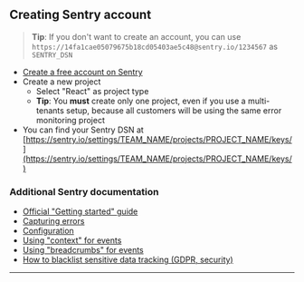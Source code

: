## Creating Sentry account

> **Tip**: If you don't want to create an account, you can use `https://14fa1cae05079675b18cd05403ae5c48@sentry.io/1234567` as `SENTRY_DSN`

- [Create a free account on Sentry](https://sentry.io/signup/?ref=unly-nrn)
- Create a new project
    - Select "React" as project type
    - **Tip**: You **must** create only one project, even if you use a multi-tenants setup, because all customers will be using the same error monitoring project
- You can find your Sentry DSN at [https://sentry.io/settings/TEAM_NAME/projects/PROJECT_NAME/keys/](https://sentry.io/settings/TEAM_NAME/projects/PROJECT_NAME/keys/)

### Additional Sentry documentation

- [Official "Getting started" guide](https://docs.sentry.io/error-reporting/quickstart/?platform=javascript)
- [Capturing errors](https://docs.sentry.io/error-reporting/capturing/?platform=javascript)
- [Configuration](https://docs.sentry.io/error-reporting/configuration/?platform=javascript)
- [Using "context" for events](https://docs.sentry.io/enriching-error-data/context/?platform=javascript)
- [Using "breadcrumbs" for events](https://docs.sentry.io/enriching-error-data/breadcrumbs/?platform=javascript)
- [How to blacklist sensitive data tracking (GDPR, security)](https://docs.sentry.io/data-management/sensitive-data/)

---
